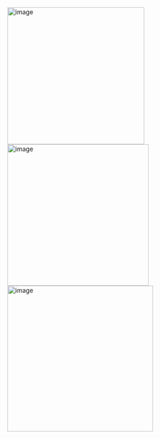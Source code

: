 <img width="309" alt="image" src="https://github.com/inti2001/adivinaNumero/assets/58715706/63d2c552-f5a9-42c6-83f0-2be04032ab47">
<img width="319" alt="image" src="https://github.com/inti2001/adivinaNumero/assets/58715706/2524cab4-4d9a-4b74-919f-c87b847990a1">
<img width="329" alt="image" src="https://github.com/inti2001/adivinaNumero/assets/58715706/0c0ce0df-744f-4419-87e3-0e5b3d719c57">
